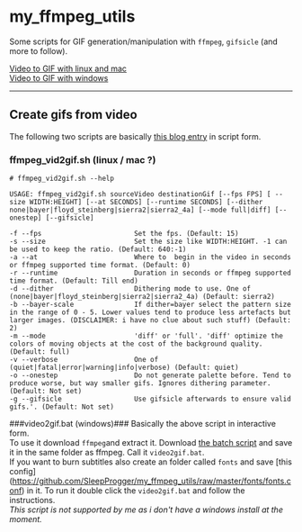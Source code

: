 

# my_ffmpeg_utils

Some scripts for GIF generation/manipulation with `ffmpeg`, `gifsicle` (and more to follow).

[Video to GIF with linux and mac](#ffmpeg_vid2gifsh-linux--mac-)  
[Video to GIF with windows](#video2gifbat-windows)  

----------
## Create gifs from video ##
The following two scripts are basically [this blog entry](http://blog.pkh.me/p/21-high-quality-gif-with-ffmpeg.html) in script form.
### ffmpeg_vid2gif.sh (linux / mac ?) ###

    # ffmpeg_vid2gif.sh --help
    
    USAGE: ffmpeg_vid2gif.sh sourceVideo destinationGif [--fps FPS] [ --size WIDTH:HEIGHT] [--at SECONDS] [--runtime SECONDS] [--dither none|bayer|floyd_steinberg|sierra2|sierra2_4a] [--mode full|diff] [--onestep] [--gifsicle]
    
    -f --fps                       Set the fps. (Default: 15)
    -s --size                      Set the size like WIDTH:HEIGHT. -1 can be used to keep the ratio. (Default: 640:-1)
    -a --at                        Where to  begin in the video in seconds or ffmpeg supported time format. (Default: 0)
    -r --runtime                   Duration in seconds or ffmpeg supported time format. (Default: Till end)
    -d --dither                    Dithering mode to use. One of (none|bayer|floyd_steinberg|sierra2|sierra2_4a) (Default: sierra2)
    -b --bayer-scale               If dither=bayer select the pattern size in the range of 0 - 5. Lower values tend to produce less artefacts but larger images. (DISCLAIMER: i have no clue about such stuff) (Default: 2)
    -m --mode                      'diff' or 'full'. 'diff' optimize the colors of moving objects at the cost of the background quality.  (Default: full)
    -v --verbose                   One of (quiet|fatal|error|warning|info|verbose) (Default: quiet)
    -o --onestep                   Do not generate palette before. Tend to produce worse, but way smaller gifs. Ignores dithering parameter. (Default: Not set)
    -g --gifsicle                  Use gifsicle afterwards to ensure valid gifs.'. (Default: Not set)

###video2gif.bat (windows)###
Basically the above script in interactive form.  
To use it download `ffmpeg`and extract it. Download [the batch script](https://github.com/SleepProgger/my_ffmpeg_utils/raw/master/video2gif.bat) and save it in the same folder as ffmpeg. Call it  `video2gif.bat`.  
If you want to burn subtitles also create an folder called `fonts` and save [this config] (https://github.com/SleepProgger/my_ffmpeg_utils/raw/master/fonts/fonts.conf) in it.
To run it double click the `video2gif.bat` and follow the instructions.  
*This script is not supported by me as i don't have a windows install at the moment.*

